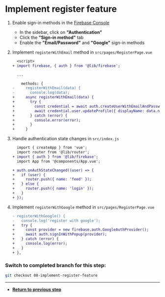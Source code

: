 # Implement register feature

1. Enable sign-in methods in the [Firebase Console](https://console.firebase.google.com/)

   - In the sidebar, click on **"Authentication"**
   - Click the **"Sign-in method"** tab
   - Enable the **"Email/Password"** and **"Google"** sign-in methods

1. Implement `registerWithEmail` method in `src/pages/RegisterPage.vue`

   ```diff
     <script>
   + import firebase, { auth } from '@lib/firebase';

     ...

       methods: {
   -     registerWithEmail(data) {
   -       console.log(data);
   +     async registerWithEmail(data) {
   +       try {
   +         const credential = await auth.createUserWithEmailAndPassword(data.email, data.password);
   +         await credential.user.updateProfile({ displayName: data.name });
   +       } catch (error) {
   +         console.error(error);
   +       }
   +     }
   ```

1. Handle authentication state changes in `src/index.js`

   ```diff
     import { createApp } from 'vue';
     import router from '@lib/router';
   + import { auth } from '@lib/firebase';
     import App from '@components/App.vue';

   + auth.onAuthStateChanged((user) => {
   +   if (user) {
   +     router.push({ name: 'feed' });
   +   } else {
   +     router.push({ name: 'login' });
   +   }
   + });
   ```

1. Implement `registerWithGoogle` method in `src/pages/RegisterPage.vue`

   ```diff
   - registerWithGoogle() {
   -   console.log('register with google');
   +   try {
   +     const provider = new firebase.auth.GoogleAuthProvider();
   +     await auth.signInWithPopup(provider);
   +   } catch (error) {
   +     console.log(error);
   +   }
   + },
   ```

### Switch to completed branch for this step:

```bash
git checkout 08-implement-register-feature
```

---

- [**Return to previous step**](07-initialize-firebase-project.md)
